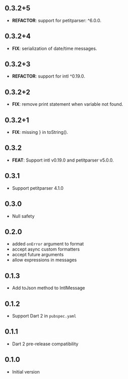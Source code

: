 ## 0.3.2+5

 - **REFACTOR**: support for petitparser: ^6.0.0.

## 0.3.2+4

 - **FIX**: serialization of date/time messages.

## 0.3.2+3

 - **REFACTOR**: support for intl ^0.19.0.

## 0.3.2+2

 - **FIX**: remove print statement when variable not found.

## 0.3.2+1

 - **FIX**: missing } in toString().

## 0.3.2

 - **FEAT**: Support intl v0.19.0 and petitparser v5.0.0.

## 0.3.1

- Support petitparser 4.1.0

## 0.3.0

- Null safety

## 0.2.0

- added `onError` argument to format
- accept async custom formatters
- accept future arguments
- allow expressions in messages

## 0.1.3

- Add toJson method to IntlMessage

## 0.1.2

- Support Dart 2 in `pubspec.yaml`

## 0.1.1

- Dart 2 pre-release compatibility

## 0.1.0

- Initial version
